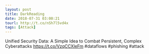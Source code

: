```yaml
---
layout: post
title: DarkReading
date: 2018-07-31 03:00:21
tourl: http://t.co/nSh7l5vd4x
tags: [Attack]
---
```

Unified Security Data: A Simple Idea to Combat Persistent, Complex Cyberattacks https://t.co/VzqCCXleFm #dataflows #phishing #attack